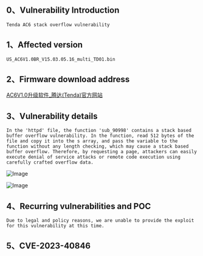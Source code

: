 ## **0、Vulnerability Introduction**

```
Tenda AC6 stack overflow vulnerability
```

## **1、Affected version**

```
US_AC6V1.0BR_V15.03.05.16_multi_TD01.bin
```

## **2、Firmware download address**

[AC6V1.0升级软件_腾达(Tenda)官方网站](https://www.tenda.com.cn/download/detail-2661.html)

## **3、Vulnerability details**

```
In the 'httpd' file, the function 'sub_90998' contains a stack based buffer overflow vulnerability. In the function, read 512 bytes of the file and copy it into the s array, and pass the variable to the function without any length checking, which may cause a stack based buffer overflow. Therefore, by requesting a page, attackers can easily execute denial of service attacks or remote code execution using carefully crafted overflow data.
```

![Image](https://github.com/XYIYM/Digging/blob/main/Tenda/AC6/bof/9/upload/image-20230813122958037.png)

![Image](https://github.com/XYIYM/Digging/blob/main/Tenda/AC6/bof/9/upload/image-20230813122938362.png)

## **4、Recurring vulnerabilities and POC**

```
Due to legal and policy reasons, we are unable to provide the exploit for this vulnerability at this time.
```

## **5、CVE-2023-40846**
